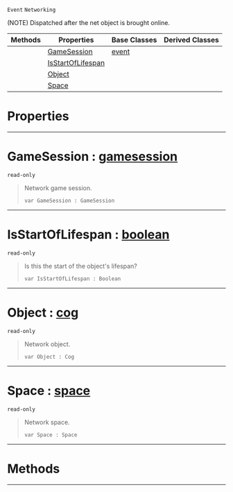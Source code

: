  `Event` `Networking`



(NOTE) Dispatched after the net object is brought online.

|Methods|Properties|Base Classes|Derived Classes|
|---|---|---|---|
| |[ GameSession](netobjectonline.md#gamesession-zilch-engine)|[event](event.md)| |
| |[ IsStartOfLifespan](netobjectonline.md#isstartoflifespan-zilch-e)| | |
| |[ Object](netobjectonline.md#object-zilch-engine-docum)| | |
| |[ Space](netobjectonline.md#space-zilch-engine-docume)| | |


 #  Properties


---  
 #  GameSession : [gamesession](gamesession.md)

 `read-only`

> Network game session.
> ```TS:Nada
> var GameSession : GameSession


---  
 #  IsStartOfLifespan : [boolean](../nada_base_types/boolean.md)

 `read-only`

> Is this the start of the object's lifespan?
> ```TS:Nada
> var IsStartOfLifespan : Boolean


---  
 #  Object : [cog](cog.md)

 `read-only`

> Network object.
> ```TS:Nada
> var Object : Cog


---  
 #  Space : [space](space.md)

 `read-only`

> Network space.
> ```TS:Nada
> var Space : Space


---  
 #  Methods


---  
 

 